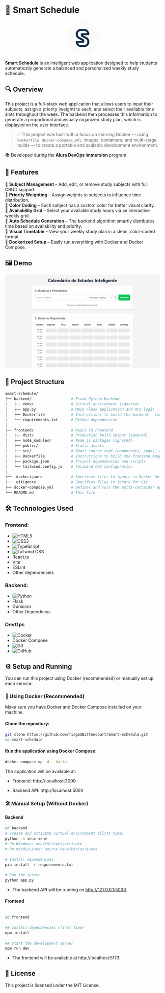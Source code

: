 # 🧠 Smart Schedule

<p align="center">
  <img src="client/public/LogoSmartSchedule-circle.png" alt="Smart Schedule Logo" width="110" />
</p>

**Smart Schedule** is an intelligent web application designed to help students automatically generate a balanced and personalized weekly study schedule.


## 🔍 Overview
This project is a full-stack web application that allows users to input their subjects, assign a priority (weight) to each, and select their available time slots throughout the week. The backend then processes this information to generate a proportional and visually organized study plan, which is displayed on the user interface.

> 💡 This project was built with a focus on learning Docker — using `Dockerfile`, `docker-compose.yml`, images, containers, and multi-stage builds — to create a portable and scalable development environment.

📚 Developed during the **Alura DevOps Immersion** program.

## 🚀 Features
🔹 **Subject Management** – Add, edit, or remove study subjects with full CRUD support.  
🔹 **Priority Weighting** – Assign weights to subjects to influence time distribution.  
🔹 **Color Coding** – Each subject has a custom color for better visual clarity.  
🔹 **Availability Grid** – Select your available study hours via an interactive weekly grid.  
🔹 **Auto Schedule Generation** – The backend algorithm smartly distributes time based on availability and priority.  
🔹 **Visual Timetable** – View your weekly study plan in a clean, color-coded format.  
🔹 **Dockerized Setup** – Easily run everything with Docker and Docker Compose.

## 🖼️ Demo
<p align="center">
  <img src="assets-readme/TestSmartScheduleWebApp.gif" alt="Smart Schedule Demo" width="600" />
</p>

## 📂 Project Structure
``` bash
smart-schedule/  
├── backend/                  # Flask Python Backend  
│   ├── venv/                 # Virtual environment (ignored)  
│   ├── app.py                # Main Flask application and API logic  
│   ├── Dockerfile            # Instructions to build the backend   image  
│   └── requirements.txt      # Python dependencies  
│  
├── frontend/                 # React TS Frontend  
│   ├── dist/                 # Production build output (ignored)  
│   ├── node_modules/         # Node.js packages (ignored)  
│   ├── public/               # Static assets  
│   ├── src/                  # React source code (components, pages, api)  
│   ├── Dockerfile            # Instructions to build the frontend image  
│   ├── package.json          # Project dependencies and scripts  
│   └── tailwind.config.js    # Tailwind CSS configuration  
│  
├── .dockerignore             # Specifies files to ignore in Docker build context  
├── .gitignore                # Specifies files to ignore for Git  
├── docker-compose.yml        # Defines and runs the multi-container application  
└── README.md                 # This file  
```
## 🛠️ Technologies Used  
### Frontend:  

- ![HTML5](https://img.shields.io/badge/HTML5-E34F26?style=for-the-badge&logo=html5&logoColor=white)  
- ![CSS3](https://img.shields.io/badge/CSS3-1572B6?style=for-the-badge&logo=css3&logoColor=white)  
- ![TypeScript](https://img.shields.io/badge/TypeScript-1052B6?style=for-the-badge&logo=typescript&logoColor=white)  
- ![Tailwind CSS](https://img.shields.io/badge/Tailwind%20CSS-06B6D4?style=for-the-badge&logo=tailwindcss&logoColor=white)  
- React.ts  
- Vite  
- ESLint  
- Other dependencies

### Backend:
- ![Python](https://img.shields.io/badge/Python-3776AB?style=for-the-badge&logo=python&logoColor=white)  
- Flask
- Gunicorn
- Other Dependecys

### DevOps
- ![Docker](https://img.shields.io/badge/Docker-2496ED?style=for-the-badge&logo=docker&logoColor=white)  
- Docker Compose 
- ![Git](https://img.shields.io/badge/Git-F05032?style=for-the-badge&logo=git&logoColor=white)  
- ![GitHub](https://img.shields.io/badge/GitHub-181717?style=for-the-badge&logo=github&logoColor=white)  

## ⚙️ Setup and Running
You can run this project using Docker (recommended) or manually set up each service.

### 🐳 Using Docker (Recommended) 
Make sure you have Docker and Docker Compose installed on your machine.

#### Clone the repository:

``` bash
git clone https://github.com/TiagoSBittencourt/Smart-Schedule.git
cd smart-schedule
```

#### Run the application using Docker Compose:
``` bash
docker-compose up -d --build
```
The application will be available at:

- Frontend: http://localhost:3000

- Backend API: http://localhost:5000

### 🛠️ Manual Setup (Without Docker)

#### Backend
``` bash
cd backend
# Create and activate virtual environment (first time)
python -m venv venv
# On Windows: venv\Scripts\activate
# On macOS/Linux: source venv/bin/activate

# Install dependencies
pip install -r requirements.txt

# Run the server
python app.py
```
- The backend API will be running on http://127.0.0.1:5000.

#### Frontend
``` bash

cd frontend

## Install dependencies (first time)
npm install

## Start the development server
npm run dev
```
- The frontend will be available at http://localhost:5173.

## 📄 License
This project is licensed under the MIT License.
